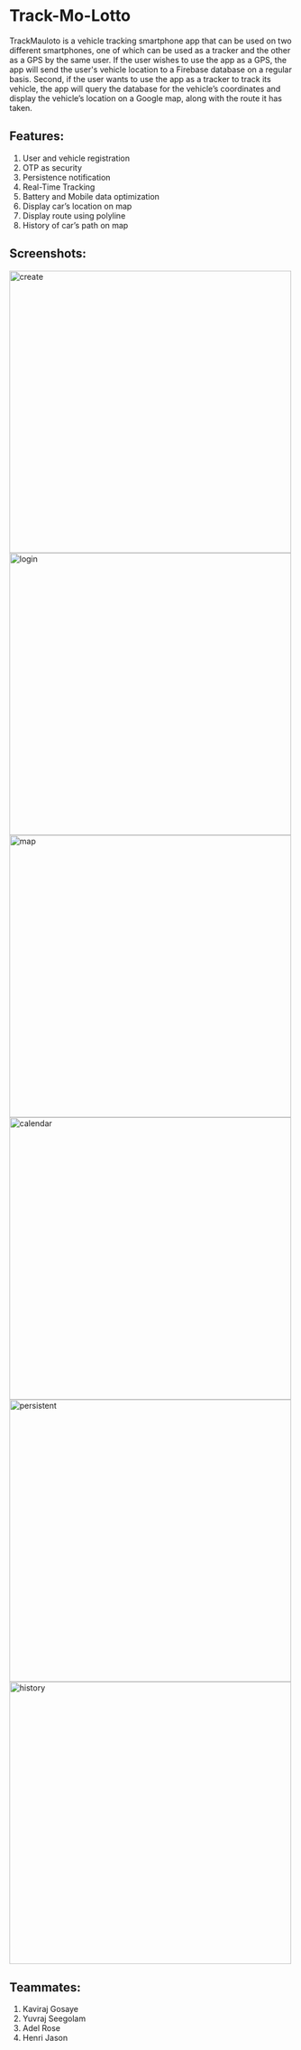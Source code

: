 # Track-Mo-Lotto

TrackMauloto is a vehicle tracking smartphone app that can be used on two different smartphones, one of which can be used as a tracker and the other as a GPS by the same user. If the user wishes to use the app as a GPS, the app will send the user's vehicle location to a Firebase database on a regular basis. Second, if the user wants to use the app as a tracker to track its vehicle, the app will query the database for the vehicle’s coordinates and display the vehicle’s location on a Google map, along with the route it has taken.

## Features:
1. User and vehicle registration
2. OTP as security
3. Persistence notification
4. Real-Time Tracking
5. Battery and Mobile data optimization
6. Display car’s location on map
7. Display route using polyline
8. History of car’s path on map

## Screenshots:

<div float="left">
<img alt="create" src="https://user-images.githubusercontent.com/45905404/162414673-46032c0c-f84d-450a-9be8-2e4418955490.png" height="500" />
<img alt="login" src="https://user-images.githubusercontent.com/45905404/162414692-867f4e7b-4ed1-4c83-8267-63ef1f7a1724.png" height="500" />
<img alt="map" src="https://user-images.githubusercontent.com/45905404/162414680-f7685600-15ea-4b77-b5d3-af96b816cec2.png" height="500" />
<img alt="calendar" src="https://user-images.githubusercontent.com/45905404/162414684-9f034d7d-08b0-4941-8c11-60f8c4d5647c.png" height="500" />
<img alt="persistent" src="https://user-images.githubusercontent.com/45905404/162414688-931bd583-da60-45f1-b254-95a5e5e7c81d.png" height="500" />
<img alt="history" src="https://user-images.githubusercontent.com/45905404/162416050-d700ce5c-f2b8-4f20-8ec5-0a3c3fdf1a58.png" height="500" />
<div/>
  
## Teammates:
1. Kaviraj Gosaye
2. Yuvraj Seegolam
3. Adel Rose
4. Henri Jason
